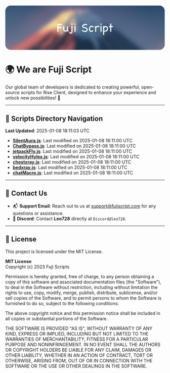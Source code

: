 ![Banner](.github/b.webp)

# 🌍 **We are Fuji Script**

Our global team of developers is dedicated to creating powerful, open-source scripts for Rise Client, designed to enhance your experience and unlock new possibilities! 🌟

---
<!-- SCRIPTS_NAVIGATION_START -->
## 📂 **Scripts Directory Navigation**

**Last Updated**: 2025-01-08 18:11:03 UTC

- **[SilentAura.js](scripts/SilentAura.js)**: Last modified on 2025-01-08 18:11:00 UTC
- **[ChatBypass.js](scripts/ChatBypass.js)**: Last modified on 2025-01-08 18:11:00 UTC
- **[jetpackFly.js](scripts/jetpackFly.js)**: Last modified on 2025-01-08 18:11:00 UTC
- **[velocityHylex.js](scripts/velocityHylex.js)**: Last modified on 2025-01-08 18:11:00 UTC
- **[chestxray.js](scripts/chestxray.js)**: Last modified on 2025-01-08 18:11:00 UTC
- **[bedxray.js](scripts/bedxray.js)**: Last modified on 2025-01-08 18:11:00 UTC
- **[chatMacro.js](scripts/chatMacro.js)**: Last modified on 2025-01-08 18:11:00 UTC

<!-- SCRIPTS_NAVIGATION_END -->

---

## 💬 **Contact Us**  
- 📬 **Support Email**: Reach out to us at [support@fujiscript.com](mailto:support@fujiscript.com) for any questions or assistance.  
- 💬 **Discord**: Contact **Leo728** directly at `Discord@leo728`.

---

## 📜 **License**

This project is licensed under the MIT License.  

**MIT License**  
Copyright (c) 2023 Fuji Scripts  

Permission is hereby granted, free of charge, to any person obtaining a copy of this software and associated documentation files (the "Software"), to deal in the Software without restriction, including without limitation the rights to use, copy, modify, merge, publish, distribute, sublicense, and/or sell copies of the Software, and to permit persons to whom the Software is furnished to do so, subject to the following conditions:  

The above copyright notice and this permission notice shall be included in all copies or substantial portions of the Software.  

THE SOFTWARE IS PROVIDED "AS IS", WITHOUT WARRANTY OF ANY KIND, EXPRESS OR IMPLIED, INCLUDING BUT NOT LIMITED TO THE WARRANTIES OF MERCHANTABILITY, FITNESS FOR A PARTICULAR PURPOSE AND NONINFRINGEMENT. IN NO EVENT SHALL THE AUTHORS OR COPYRIGHT HOLDERS BE LIABLE FOR ANY CLAIM, DAMAGES OR OTHER LIABILITY, WHETHER IN AN ACTION OF CONTRACT, TORT OR OTHERWISE, ARISING FROM, OUT OF OR IN CONNECTION WITH THE SOFTWARE OR THE USE OR OTHER DEALINGS IN THE SOFTWARE.  

